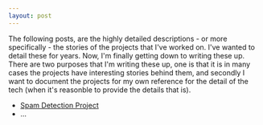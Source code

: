 ```yaml
---
layout: post
---
```


The following posts, are the highly detailed descriptions - or more specifically - the stories of the projects that I've worked on. I've wanted to detail these for years. Now, I'm finally getting down to writing these up. There are two purposes that I'm writing these up, one is that it is in many cases the projects have interesting stories behind them, and secondly I want to document the projects for my own reference for the detail of the tech (when it's reasonble to provide the details that is).

* [Spam Detection Project](/2024/06/26/spam-detection-project.html)
* ...